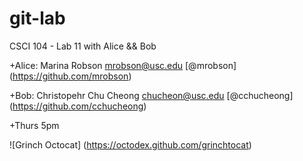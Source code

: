 git-lab
=======

CSCI 104 - Lab 11 with Alice &amp;&amp; Bob

+Alice: Marina Robson <mrobson@usc.edu> [@mrobson] (https://github.com/mrobson) 

+Bob: Christopehr Chu Cheong <chucheon@usc.edu> [@cchucheong] (https://github.com/cchucheong)
 
+Thurs 5pm 

![Grinch Octocat] (https://octodex.github.com/grinchtocat)